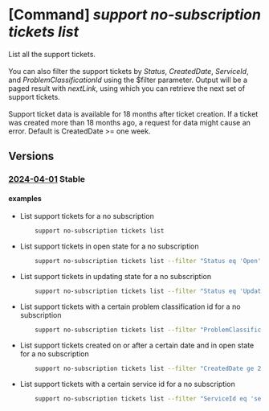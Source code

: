 # [Command] _support no-subscription tickets list_

List all the support tickets. <br/><br/>You can also filter the support tickets by <i>Status</i>, <i>CreatedDate</i>, <i>ServiceId</i>, and <i>ProblemClassificationId</i> using the $filter parameter. Output will be a paged result with <i>nextLink</i>, using which you can retrieve the next set of support tickets. <br/><br/>Support ticket data is available for 18 months after ticket creation. If a ticket was created more than 18 months ago, a request for data might cause an error. Default is CreatedDate >= one week.

## Versions

### [2024-04-01](/Resources/mgmt-plane/L3Byb3ZpZGVycy9taWNyb3NvZnQuc3VwcG9ydC9zdXBwb3J0dGlja2V0cw==/2024-04-01.xml) **Stable**

<!-- mgmt-plane /providers/microsoft.support/supporttickets 2024-04-01 -->

#### examples

- List support tickets for a no subscription
    ```bash
        support no-subscription tickets list
    ```

- List support tickets in open state for a no subscription
    ```bash
        support no-subscription tickets list --filter "Status eq 'Open'"
    ```

- List support tickets in updating state for a no subscription
    ```bash
        support no-subscription tickets list --filter "Status eq 'Updating'"
    ```

- List support tickets with a certain problem classification id for a no subscription
    ```bash
        support no-subscription tickets list --filter "ProblemClassificationId eq 'problem_classification_guid'"
    ```

- List support tickets created on or after a certain date and in open state for a no subscription
    ```bash
        support no-subscription tickets list --filter "CreatedDate ge 2024-01-01T22:08:51Z and Status eq 'Open'"
    ```

- List support tickets with a certain service id for a no subscription
    ```bash
        support no-subscription tickets list --filter "ServiceId eq 'service_guid'"
    ```
